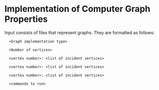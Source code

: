 # Implementation of Computer Graph Properties


Input consists of files that represent graphs. They are formatted as follows:

      <Graph implementation type>

      <Number of vertices>

      <vertex number>: <list of incident vertices>

      <vertex number>: <list of incident vertices>
    
      <vertex number>: <list of incident vertices>
      
      <commands to run> 
